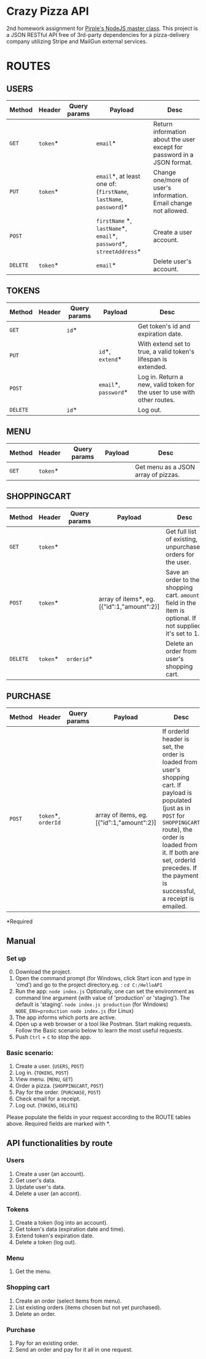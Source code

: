 # Crazy Pizza API
2nd homework assignment for [Pirple's NodeJS master class](https://pirple.thinkific.com/courses/the-nodejs-master-class).
This project is a JSON RESTful API free of 3rd-party dependencies for a pizza-delivery company utilizing Stripe and MailGun external services.

# ROUTES

## USERS

|Method|Header|Query params|Payload|Desc|
|------|---------------|----------------|----------------|----------------|
|`GET`   |`token`* ||`email`\*|Return information about the user except for password in a JSON format.|
|`PUT`   |`token`* ||`email`*, at least one of: \(`firstName`, `lastName`, `password`\)\*| Change one/more of user's information. Email change not allowed.|
|`POST`  | | | `firstName` *, `lastName`\*, `email`\*, `password`\*, `streetAddress`\*|Create a user account.|
|`DELETE`|`token`* ||`email`* |Delete user's account.|

## TOKENS
|Method|Header|Query params|Payload|Desc|
|------|---------------|----------------|----------------|----------------|
|`GET`   ||`id`\*||Get token's id and expiration date.|
|`PUT`   |||`id`\*, `extend`\*|With extend set to true, a valid token's lifespan is extended.|
|`POST`  ||| `email`\*, `password`\* |Log in. Return a new, valid token for the user to use with other routes.|
|`DELETE`||`id`\*||Log out.|

## MENU

|Method|Header|Query params|Payload|Desc|
|------|---------------|----------------|----------------|----------------|
|`GET` |`token`*|||Get menu as a JSON array of pizzas. |

## SHOPPINGCART
|Method|Header|Query params|Payload|Desc|
|------|---------------|----------------|----------------|----------------|
|`GET`   |`token`\*|||Get full list of existing, unpurchased orders for the user.|
|`POST`   |`token`\* ||array of items*, eg. [{"id":1,"amount":2}]|Save an order to the shopping cart. `amount` field in the item is optional. If not supplied, it's set to 1.|
|`DELETE`|`token`\* |`orderid`\*||Delete an order from user's shopping cart.|

## PURCHASE
|Method|Header|Query params|Payload|Desc|
|------|---------------|----------------|----------------|----------------|
|`POST`  |`token`*, `orderId`||array of items, eg. [{"id":1,"amount":2}]| If orderId header is set, the order is loaded from user's shopping cart. If payload is populated (just as in `POST` for `SHOPPINGCART` route), the order is loaded from it. If both are set, orderId precedes. If the payment is successful, a receipt is emailed.|

*Required

## Manual

### Set up
0. Download the project.
1. Open the command prompt (for Windows, click Start icon and type in 'cmd') and go to the project directory.eg. :
`cd C:/HelloAPI`
2. Run the app:
`node index.js`
Optionally, one can set the environment as command line argument (with value of 'production' or 'staging'). The default is 'staging'.
`node index.js production` (for Windows)
`NODE_ENV=production node index.js` (for Linux)
3. The app informs which ports are active.
4. Open up a web browser or a tool like Postman. Start making requests. Follow the Basic scenario below to learn the most useful requests.
5. Push `Ctrl` + `C` to stop the app.

### Basic scenario:
1. Create a user. (`USERS`, `POST`)
2. Log in. (`TOKENS`, `POST`)
3. View menu. (`MENU`, `GET`)
4. Order a pizza. (`SHOPPINGCART`, `POST`)
5. Pay for the order. (`PURCHASE`, `POST`)
6. Check email for a receipt.
7. Log out. (`TOKENS`, `DELETE`)

Please populate the fields in your request according to the ROUTE tables above. Required fields are marked with *.

## API functionalities by route
### Users
1. Create a user (an account).
2. Get user's data.
3. Update user's data.
4. Delete a user (an accont).

### Tokens
1. Create a token (log into an account).
2. Get token's data (expiration date and time).
3. Extend token's expiration date.
4. Delete a token (log out).

### Menu
1. Get the menu.

### Shopping cart
1. Create an order (select items from menu).
2. List existing orders (items chosen but not yet purchased).
3. Delete an order.

### Purchase
1. Pay for an existing order.
2. Send an order and pay for it all in one request.
